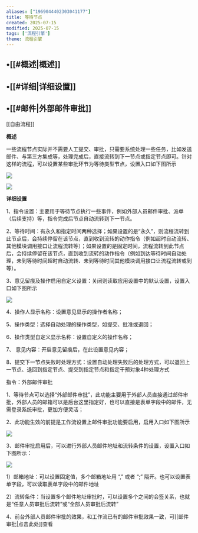 ```yaml
---
aliases: ["1969044402303041177"]
title: 等待节点
created: 2025-07-15
modified: 2025-07-15
tags: ['流程引擎']
theme: 流程引擎
---
```


## •[[#概述|概述]]

## •[[#详细|详细设置]]

## •[[#邮件|外部邮件审批]]

[[自由流程]]

**概述**

一些流程节点实际并不需要人工提交、审批，只需要系统处理一些任务，比如发送邮件、与第三方集成等，处理完成后，直接流转到下一节点或指定节点即可。针对这样的流程，可以设置某些审批环节为等待类型节点，设置入口如下图所示

![](9fc846965fa2e1da69480aa17b1fbf3c.jpg)

![](44603f2fc4b3d9b513addced1aa4ab2e.jpg)

**详细设置**

1、指令设置：主要用于等待节点执行一些事件，例如外部人员邮件审批、派单（后续支持）等，指令完成后节点自动流转到下一节点。

2、等待时间：有永久和指定时间两种选择；如果设置的是“永久”，则流程流转到此节点后，会持续停留在该节点，直到收到流转的动作指令（例如超时自动流转、其他模块调用接口让流程流转等）；如果设置的是固定时间，流程流转到此节点后，会持续停留在该节点，直到收到流转的动作指令（例如到达等待时间自动处理，未到等待时间超时自动流转、未到等待时间其他模块调用接口让流程流转或到等）。

3、意见留痕及操作启用自定义设置：关闭则读取应用设置中的默认设置，设置入口如下图所示

![](9f9ddb5e6ec00950494b1d9553911df8.jpg)

4、操作人显示名称：设置意见显示的操作者名称；

5、操作类型：选择自动处理的操作类型，如提交、批准或退回；

6、操作类型自定义显示名称：设置自定义的操作名称；

7、 意见内容：开启意见留痕后，在此设置意见内容；

8、提交下一节点失败时处理方式：设置自动处理失败后的处理方式，可以退回上一节点、退回到指定节点、提交到指定节点和指定干预对象4种处理方式

指令：外部邮件审批

1、等待节点可以选择“外部邮件审批”，此功能主要用于外部人员直接通过邮件审批，外部人员的邮箱可以是后台这里指定好，也可以直接是表单字段中的邮件，无需登录系统审批，更加方便灵活；

2、此功能生效的前提是工作流设置上邮件审批功能要启用，启用入口如下图所示

![](df68e6196a4d84bb3eed48a146f046c3.jpg)

3、邮件审批启用后，可以进行外部人员邮件地址和流转条件的设置，设置入口如下图所示：

![](c1c77a0a1d03a05a1076c3ec3b7381c2.jpg)

1）邮箱地址：可以设置固定值，多个邮箱地址用 “,” 或者 “;” 隔开。也可以设置表单字段，可以读取表单字段中的邮件地址

2）流转条件：当设置多个邮件地址审批时，可以设置多个之间的会签关系，也就是“任意人员审批后流转”或“全部人员审批后流转”

4、前台外部人员邮件审批的效果，和工作流已有的邮件审批效果一致，可[[邮件审批|点击此处]]查看